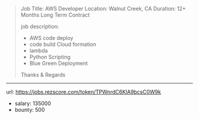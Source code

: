 >
>
>Job Title: AWS Developer 
>Location: Walnut Creek, CA
>Duration: 12+ Months Long Term Contract
>
>
>job description:
> * AWS code deploy
> * code build Cloud formation
> * lambda
> * Python Scripting 
> * Blue Green Deployment
>
>Thanks & Regards
>
------
url: https://jobs.rezscore.com/token/TPWnrdC6KlA9bcsC0W9k
- salary: 135000
- bounty: 500
